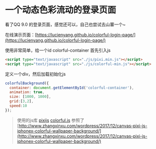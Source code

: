 # 一个动态色彩流动的登录页面
看了QQ 9.0 的登录页面，感觉还可以，自己也尝试去山寨一个~  

在线演示页面：[https://lucienyang.github.io/colorful-login-page/](https://lucienyang.github.io/colorful-login-page/)  

使用非常简单，给一个id colorful-container
首先引入js
```html
<script type="text/javascript" src="./js/pixi.min.js"></script>
<script type="text/javascript" src="./js/colorful-min.js"></script>
```
定义一个div，然后加载初始化js 
```javascript
colorfulBackground({
  container: document.getElementById('colorful-container'),
  animation: true,
  size: [1000, 1000],
  grid:[3,2],
  speed:10
});
```
>使用的js库
>[pixijs](http://www.pixijs.com/)
>[colorful.js](http://www.zhangxinxu.com/study/201712/colorful-min.js)
>参照了[http://www.zhangxinxu.com/wordpress/2017/12/canvas-pixi-js-iphonex-colorful-wallpaper-background/](http://www.zhangxinxu.com/wordpress/2017/12/canvas-pixi-js-iphonex-colorful-wallpaper-background/)
